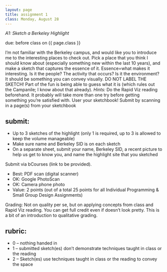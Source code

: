 ```yaml
---
layout: page
title: assignment 1
class: Monday, August 28
---
```


*A1: Sketch a Berkeley Highlight*

<span class="schedule-item-due">due: before class on {{ page.class }}</span>

I’m not familiar with the Berkeley campus, and would like you to introduce me
to the interesting places to check out. Pick a place that you think I should
know about (especially something new within the last 10 years), and make a
sketch that captures the essence of it. Essence=what makes it interesting. Is
it the people? The activity that occurs? Is it the environment? It should be
something you can convey visually. DO NOT LABEL THE SKETCH! Part of the fun is
being able to guess what it is (which rules out the Campanile; I know about
that already). *Hints:* Do the Rapid Viz reading beforehand. It probably will
take more than one try before getting something you’re satisfied with. User
your sketchbook! Submit by scanning in a page(s) from your sketchbook

## submit:

- Up to 3 sketches of the highlight (only 1 is required, up to 3 is allowed to keep the volume manageable)
- Make sure name and Berkeley SID is on each sketch
- On a separate sheet, submit your name, Berkeley SID, a recent picture to help us get to know you, and name the highlight site that you sketched

Submit via bCourses (link to be provided).

- Best: PDF scan (digital scanner)
- OK: Google PhotoScan
- OK: Camera phone photo
- Value: 2 points (out of a total 25 points for all Individual Programming & Small Group Design Assignments)

Grading: Not on quality per se, but on applying concepts from class and Rapid
Viz reading. You can get full credit even if doesn’t look pretty. This is a bit
of an introduction to qualitative grading.

## rubric:

- 0 – nothing handed in
- 1 – submitted sketch(es) don’t demonstrate techniques taught in class or the reading
- 2 – Sketch(es) use techniques taught in class or the reading to convey the space

